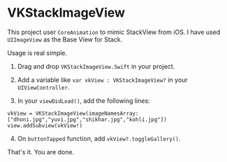 # VKStackImageView
This project user ```CoreAnimation``` to mimic StackView from iOS. I have used ```UIImageView``` as the Base View for Stack. 

Usage is real simple. 
1) Drag and drop ```VKStackImageView.Swift``` in your project.
2) Add a variable like ```var vkView : VKStackImageView?``` in your ```UIViewController```.

3) In your ```viewDidLoad()```, add the following lines:

  ```vkView = VKStackImageView(imageNamesArray: ["dhoni.jpg","yuvi.jpg","shikhar.jpg","kohli.jpg"])```
  ```view.addSubview(vkView!)```

4) On ```buttonTapped``` function, add ```vkView?.toggleGallery()```.

That's it. You are done.

